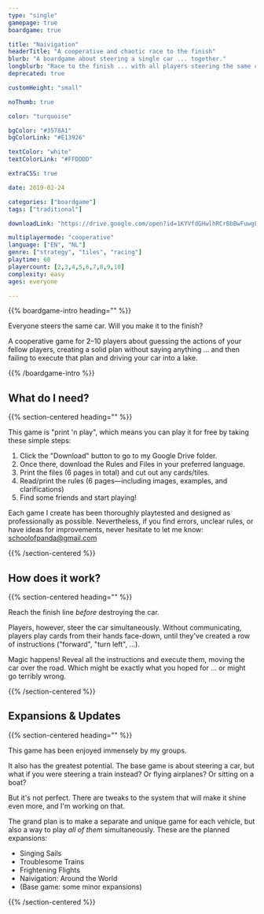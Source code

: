 ```yaml
---
type: "single"
gamepage: true
boardgame: true

title: "Naivigation"
headerTitle: "A cooperative and chaotic race to the finish"
blurb: "A boardgame about steering a single car ... together."
longblurb: "Race to the finish ... with all players steering the same car at the same time!"
deprecated: true

customHeight: "small"

noThumb: true

color: "turquoise"

bgColor: "#3578A1"
bgColorLink: "#E13926"

textColor: "white"
textColorLink: "#FFDDDD"

extraCSS: true

date: 2019-02-24

categories: ["boardgame"]
tags: ["traditional"]

downloadLink: "https://drive.google.com/open?id=1KYVfdGHwlhRCrBbBwFuwgL5mWycQ8lb3"

multiplayermode: "cooperative"
language: ["EN", "NL"]
genre: ["strategy", "tiles", "racing"]
playtime: 60
playercount: [2,3,4,5,6,7,8,9,10]
complexity: easy
ages: everyone

---
```


{{% boardgame-intro heading="" %}}

Everyone steers the same car. Will you make it to the finish?

A cooperative game for 2&ndash;10 players about guessing the actions of your fellow players, creating a solid plan without saying anything ... and then failing to execute that plan and driving your car into a lake.

{{% /boardgame-intro %}}

<h2 class="purpleCategory">What do I need?</h2>

{{% section-centered heading="" %}}

This game is "print 'n play", which means you can play it for free by taking these simple steps:
1. Click the "Download" button to go to my Google Drive folder.
2. Once there, download the Rules and Files in your preferred language.
3. Print the files (6 pages in total) and cut out any cards/tiles.
4. Read/print the rules (6 pages&mdash;including images, examples, and clarifications)
5. Find some friends and start playing!

Each game I create has been thoroughly playtested and designed as professionally as possible. Nevertheless, if you find errors, unclear rules, or have ideas for improvements, never hesitate to let me know: [schoolofpanda@gmail.com](mailto:schoolofpanda@gmail.com)

{{% /section-centered %}}

<h2 class="blueCategory">How does it work?</h2>

{{% section-centered heading="" %}}

Reach the finish line _before_ destroying the car. 

Players, however, steer the car simultaneously. Without communicating, players play cards from their hands face-down, until they've created a row of instructions ("forward", "turn left", ...).

Magic happens! Reveal all the instructions and execute them, moving the car over the road. Which might be exactly what you hoped for ... or might go terribly wrong.

{{% /section-centered %}}

<h2 class="redCategory">Expansions &amp; Updates</h2>

{{% section-centered heading="" %}}

This game has been enjoyed immensely by my groups. 

It also has the greatest potential. The base game is about steering a car, but what if you were steering a train instead? Or flying airplanes? Or sitting on a boat?

But it's not perfect. There are tweaks to the system that will make it shine even more, and I'm working on that.

The grand plan is to make a separate and unique game for each vehicle, but also a way to play _all of them_ simultaneously. These are the planned expansions:
- Singing Sails
- Troublesome Trains
- Frightening Flights
- Naivigation: Around the World
- (Base game: some minor expansions)

{{% /section-centered %}}